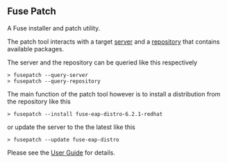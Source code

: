 ## Fuse Patch

A Fuse installer and patch utility.

The patch tool interacts with a target [server](core/src/main/java/org/wildfly/extras/patch/Server.java) and a [repository](core/src/main/java/org/wildfly/extras/patch/Repository.java) that contains available packages.

The server and the repository can be queried like this respectively

```
> fusepatch --query-server
> fusepatch --query-repository
```

The main function of the patch tool however is to install a distribution from the repository like this

```
> fusepatch --install fuse-eap-distro-6.2.1-redhat
```

or update the server to the the latest like this

```
> fusepatch --update fuse-eap-distro
```

Please see the [User Guide](docs/UserGuide.md) for details.
